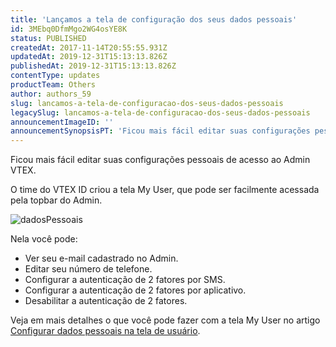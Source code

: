 ```yaml
---
title: 'Lançamos a tela de configuração dos seus dados pessoais'
id: 3MEbq0DfmMgo2WG4osYE8K
status: PUBLISHED
createdAt: 2017-11-14T20:55:55.931Z
updatedAt: 2019-12-31T15:13:13.826Z
publishedAt: 2019-12-31T15:13:13.826Z
contentType: updates
productTeam: Others
author: authors_59
slug: lancamos-a-tela-de-configuracao-dos-seus-dados-pessoais
legacySlug: lancamos-a-tela-de-configuracao-dos-seus-dados-pessoais
announcementImageID: ''
announcementSynopsisPT: 'Ficou mais fácil editar suas configurações pessoais de acesso ao Admin VTEX'
---
```


Ficou mais fácil editar suas configurações pessoais de acesso ao Admin VTEX.

O time do VTEX ID criou a tela My User, que pode ser facilmente acessada pela topbar do Admin.

![dadosPessoais](//images.contentful.com/alneenqid6w5/3c85FBDbJumIgA0smG4Q2S/2af591bd4d724dadae3adebd7525311b/dadosPessoais.png)

Nela você pode:
- Ver seu e-mail cadastrado no Admin.
- Editar seu número de telefone.
- Configurar a autenticação de 2 fatores por SMS.
- Configurar a autenticação de 2 fatores por aplicativo.
- Desabilitar a autenticação de 2 fatores.

Veja em mais detalhes o que você pode fazer com a tela My User no artigo [Configurar dados pessoais na tela de usuário](/pt/tutorial/configurar-dados-pessoais-na-tela-de-usuario).
